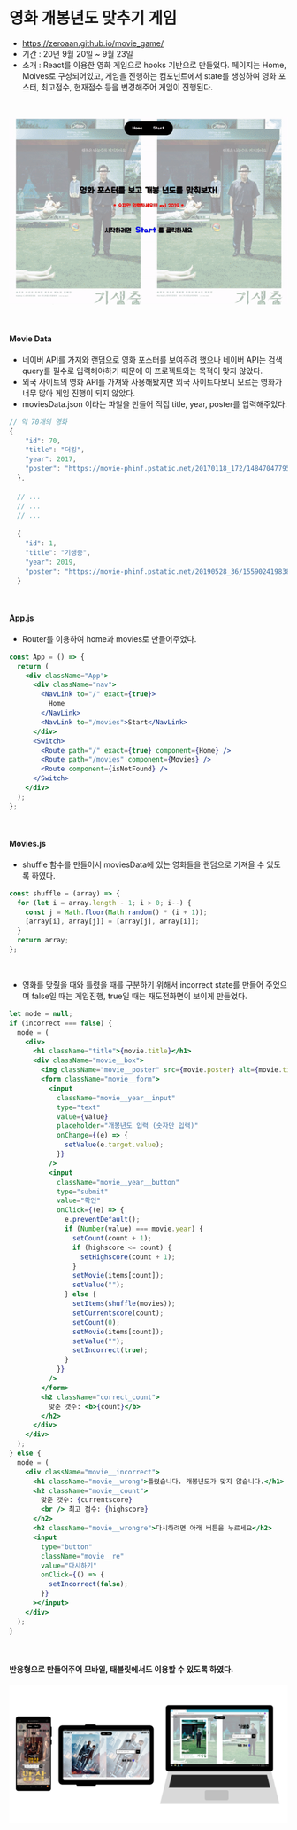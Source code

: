 # 영화 개봉년도 맞추기 게임

- https://zeroaan.github.io/movie_game/
- 기간 : 20년 9월 20일 ~ 9월 23일
- 소개 : React를 이용한 영화 게임으로 hooks 기반으로 만들었다. 페이지는 Home, Moives로 구성되어있고, 게임을 진행하는 컴포넌트에서 state를 생성하여 영화 포스터, 최고점수, 현재점수 등을 변경해주어 게임이 진행된다.

<br>

![screen](./img/screen.gif)

<br>

#### Movie Data

- 네이버 API를 가져와 랜덤으로 영화 포스터를 보여주려 했으나 네이버 API는 검색 query를 필수로 입력해야하기 때문에 이 프로젝트와는 목적이 맞지 않았다.
- 외국 사이트의 영화 API를 가져와 사용해봤지만 외국 사이트다보니 모르는 영화가 너무 많아 게임 진행이 되지 않았다.
- moviesData.json 이라는 파일을 만들어 직접 title, year, poster를 입력해주었다.

```javascript
// 약 70개의 영화
{
    "id": 70,
    "title": "더킹",
    "year": 2017,
    "poster": "https://movie-phinf.pstatic.net/20170118_172/1484704779507T3ahF_JPEG/movie_image.jpg"
  },

  // ...
  // ...
  // ...

  {
    "id": 1,
    "title": "기생충",
    "year": 2019,
    "poster": "https://movie-phinf.pstatic.net/20190528_36/1559024198386YVTEw_JPEG/movie_image.jpg"
  }
```

<br>

#### App.js

- Router를 이용하여 home과 movies로 만들어주었다.

```jsx
const App = () => {
  return (
    <div className="App">
      <div className="nav">
        <NavLink to="/" exact={true}>
          Home
        </NavLink>
        <NavLink to="/movies">Start</NavLink>
      </div>
      <Switch>
        <Route path="/" exact={true} component={Home} />
        <Route path="/movies" component={Movies} />
        <Route component={isNotFound} />
      </Switch>
    </div>
  );
};
```

<br>

#### Movies.js

- shuffle 함수를 만들어서 moviesData에 있는 영화들을 랜덤으로 가져올 수 있도록 하였다.

```javascript
const shuffle = (array) => {
  for (let i = array.length - 1; i > 0; i--) {
    const j = Math.floor(Math.random() * (i + 1));
    [array[i], array[j]] = [array[j], array[i]];
  }
  return array;
};
```

<br>

- 영화를 맞췄을 때와 틀렸을 때를 구분하기 위해서 incorrect state를 만들어 주었으며 false일 때는 게임진행, true일 때는 재도전화면이 보이게 만들었다.

```jsx
let mode = null;
if (incorrect === false) {
  mode = (
    <div>
      <h1 className="title">{movie.title}</h1>
      <div className="movie__box">
        <img className="movie__poster" src={movie.poster} alt={movie.title} title={movie.title} />
        <form className="movie__form">
          <input
            className="movie__year__input"
            type="text"
            value={value}
            placeholder="개봉년도 입력 (숫자만 입력)"
            onChange={(e) => {
              setValue(e.target.value);
            }}
          />
          <input
            className="movie__year__button"
            type="submit"
            value="확인"
            onClick={(e) => {
              e.preventDefault();
              if (Number(value) === movie.year) {
                setCount(count + 1);
                if (highscore <= count) {
                  setHighscore(count + 1);
                }
                setMovie(items[count]);
                setValue("");
              } else {
                setItems(shuffle(movies));
                setCurrentscore(count);
                setCount(0);
                setMovie(items[count]);
                setValue("");
                setIncorrect(true);
              }
            }}
          />
        </form>
        <h2 className="correct_count">
          맞춘 갯수: <b>{count}</b>
        </h2>
      </div>
    </div>
  );
} else {
  mode = (
    <div className="movie__incorrect">
      <h1 className="movie__wrong">틀렸습니다. 개봉년도가 맞지 않습니다.</h1>
      <h2 className="movie__count">
        맞춘 갯수: {currentscore}
        <br /> 최고 점수: {highscore}
      </h2>
      <h2 className="movie__wrongre">다시하려면 아래 버튼을 누르세요</h2>
      <input
        type="button"
        className="movie__re"
        value="다시하기"
        onClick={() => {
          setIncorrect(false);
        }}
      ></input>
    </div>
  );
}
```

<br>

#### 반응형으로 만들어주어 모바일, 태블릿에서도 이용할 수 있도록 하였다.

![responsive](./img/responsive.png)
